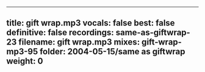 
---
title: gift wrap.mp3
vocals: false
best: false
definitive: false
recordings: same-as-giftwrap-23
filename: gift wrap.mp3
mixes: gift-wrap-mp3-95
folder: 2004-05-15/same as giftwrap
weight: 0
---
